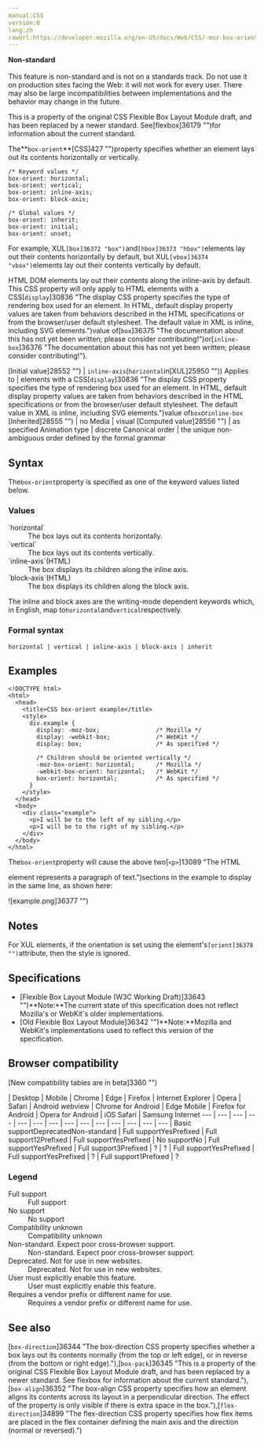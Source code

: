 ```yaml
---
manual:CSS
version:0
lang:zh
rawUrl:https://developer.mozilla.org/en-US/docs/Web/CSS/-moz-box-orient
---
```






**Non-standard**<br></br>This feature is non-standard and is not on a standards track. Do not use it on production sites facing the Web: it will not work for every user. There may also be large incompatibilities between implementations and the behavior may change in the future.





This is a property of the original CSS Flexible Box Layout Module draft, and has been replaced by a newer standard. See[flexbox]36179 "")for information about the current standard.



The**`box-orient`**[CSS]427 "")property specifies whether an element lays out its contents horizontally or vertically.


```
/* Keyword values */
box-orient: horizontal;
box-orient: vertical;
box-orient: inline-axis;
box-orient: block-axis;

/* Global values */
box-orient: inherit;
box-orient: initial;
box-orient: unset;
```


For example, XUL`[box]36372 "box")`and`[hbox]36373 "hbox")`elements lay out their contents horizontally by default, but XUL`[vbox]36374 "vbox")`elements lay out their contents vertically by default.



HTML DOM elements lay out their contents along the inline-axis by default. This CSS property will only apply to HTML elements with a CSS[`display`]30836 "The display CSS property specifies the type of rendering box used for an element. In HTML, default display property values are taken from behaviors described in the HTML specifications or from the browser/user default stylesheet. The default value in XML is inline, including SVG elements.")value of[`box`]36375 "The documentation about this has not yet been written; please consider contributing!")or[`inline-box`]36376 "The documentation about this has not yet been written; please consider contributing!").


[Initial value]28552 "") | `inline-axis`(`horizontal`in[XUL]25950 "")) 
Applies to | elements with a CSS[`display`]30836 "The display CSS property specifies the type of rendering box used for an element. In HTML, default display property values are taken from behaviors described in the HTML specifications or from the browser/user default stylesheet. The default value in XML is inline, including SVG elements.")value of`box`or`inline-box` 
[Inherited]28555 "") | no 
Media | visual 
[Computed value]28556 "") | as specified 
Animation type | discrete 
Canonical order | the unique non-ambiguous order defined by the formal grammar 


## Syntax<a name="Syntax"></a>


The`box-orient`property is specified as one of the keyword values listed below.


### Values<a name="Values"></a>
<dl><dt id=''>`horizontal`</dt><dd>The box lays out its contents horizontally.</dd><dt id=''>`vertical`</dt><dd>The box lays out its contents vertically.</dd><dt id=''>`inline-axis`(HTML)</dt><dd>The box displays its children along the inline axis.</dd><dt id=''>`block-axis`(HTML)</dt><dd>The box displays its children along the block axis.</dd></dl>

The inline and block axes are the writing-mode dependent keywords which, in English, map to`horizontal`and`vertical`respectively.


### Formal syntax<a name="Formal_syntax"></a>

```
horizontal | vertical | inline-axis | block-axis | inherit
```

## Examples<a name="Examples"></a>

```
<!DOCTYPE html>
<html>
  <head>
    <title>CSS box-orient example</title>
    <style>
      div.example {
        display: -moz-box;                /* Mozilla */
        display: -webkit-box;             /* WebKit */
        display: box;                     /* As specified */

        /* Children should be oriented vertically */
        -moz-box-orient: horizontal;      /* Mozilla */
        -webkit-box-orient: horizontal;   /* WebKit */
        box-orient: horizontal;           /* As specified */
      }
    </style>
  </head>
  <body>
    <div class="example">
      <p>I will be to the left of my sibling.</p>
      <p>I will be to the right of my sibling.</p>
    </div>
  </body>
</html>
```


The`box-orient`property will cause the above two[`<p>`]13089 "The HTML <p> element represents a paragraph of text.")sections in the example to display in the same line, as shown here:



![example.png]36377 "")


## Notes<a name="Notes"></a>


For XUL elements, if the orientation is set using the element&#39;s`[orient]36378 "")`attribute, then the style is ignored.


## Specifications<a name="Specifications"></a>

* [Flexible Box Layout Module (W3C Working Draft)]33643 "")**Note:**The current state of this specification does not reflect Mozilla&#39;s or WebKit&#39;s older implementations.
* [Old Flexible Box Layout Module]36342 "")**Note:**Mozilla and WebKit&#39;s implementations used to reflect this version of the specification.

## Browser compatibility<a name="Browser_compatibility"></a>
[New compatibility tables are in beta<i></i>]3360 "")

 | <abbr>Desktop<i></i></abbr> | <abbr>Mobile<i></i></abbr> 
 | <abbr>Chrome<i></i></abbr> | <abbr>Edge<i></i></abbr> | <abbr>Firefox<i></i></abbr> | <abbr>Internet Explorer<i></i></abbr> | <abbr>Opera<i></i></abbr> | <abbr>Safari<i></i></abbr> | <abbr>Android webview<i></i></abbr> | <abbr>Chrome for Android<i></i></abbr> | <abbr>Edge Mobile<i></i></abbr> | <abbr>Firefox for Android<i></i></abbr> | <abbr>Opera for Android<i></i></abbr> | <abbr>iOS Safari<i></i></abbr> | <abbr>Samsung Internet<i></i></abbr> 
 ---  |  ---  |  ---  |  ---  |  ---  |  ---  |  ---  |  ---  |  ---  |  ---  |  ---  |  ---  |  ---  |  ---  | 
Basic support<abbr>Deprecated<i></i></abbr><abbr>Non-standard<i></i></abbr> | <abbr>Full support</abbr>Yes<abbr>Prefixed<i></i></abbr> | <abbr>Full support</abbr>12<abbr>Prefixed<i></i></abbr> | <abbr>Full support</abbr>Yes<abbr>Prefixed<i></i></abbr> | <abbr>No support</abbr>No | <abbr>Full support</abbr>Yes<abbr>Prefixed<i></i></abbr> | <abbr>Full support</abbr>3<abbr>Prefixed<i></i></abbr> | <abbr>?</abbr> | <abbr>?</abbr> | <abbr>Full support</abbr>Yes<abbr>Prefixed<i></i></abbr> | <abbr>Full support</abbr>Yes<abbr>Prefixed<i></i></abbr> | <abbr>?</abbr> | <abbr>Full support</abbr>1<abbr>Prefixed<i></i></abbr> | <abbr>?</abbr> 


### Legend<a name="Legend"></a>
<dl><dt id=''><abbr>Full support</abbr></dt><dd>Full support</dd><dt id=''><abbr>No support</abbr></dt><dd>No support</dd><dt id=''><abbr>Compatibility unknown</abbr></dt><dd>Compatibility unknown</dd><dt id=''><abbr>Non-standard. Expect poor cross-browser support.<i></i></abbr></dt><dd>Non-standard. Expect poor cross-browser support.</dd><dt id=''><abbr>Deprecated. Not for use in new websites.<i></i></abbr></dt><dd>Deprecated. Not for use in new websites.</dd><dt id=''><abbr>User must explicitly enable this feature.<i></i></abbr></dt><dd>User must explicitly enable this feature.</dd><dt id=''><abbr>Requires a vendor prefix or different name for use.<i></i></abbr></dt><dd>Requires a vendor prefix or different name for use.</dd></dl>

## See also<a name="See_Also"></a>


[`box-direction`]36344 "The box-direction CSS property specifies whether a box lays out its contents normally (from the top or left edge), or in reverse (from the bottom or right edge)."),[`box-pack`]36345 "This is a property of the original CSS Flexible Box Layout Module draft, and has been replaced by a newer standard. See flexbox for information about the current standard."),[`box-align`]36352 "The box-align CSS property specifies how an element aligns its contents across its layout in a perpendicular direction. The effect of the property is only visible if there is extra space in the box."),[`flex-direction`]34899 "The flex-direction CSS property specifies how flex items are placed in the flex container defining the main axis and the direction (normal or reversed).")




